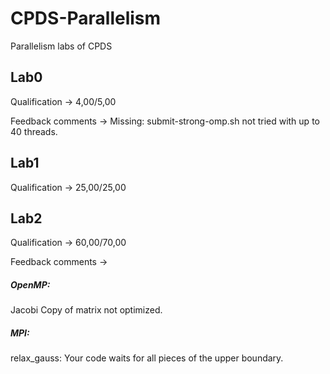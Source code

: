 # CPDS-Parallelism
Parallelism labs of CPDS

## Lab0

Qualification -> 4,00/5,00

Feedback comments -> Missing: submit-strong-omp.sh not tried with up to 40 threads.

## Lab1

Qualification -> 25,00/25,00

## Lab2

Qualification -> 60,00/70,00

Feedback comments ->
##### OpenMP:
Jacobi Copy of matrix not optimized.
##### MPI:
relax_gauss: Your code waits for all pieces of the upper boundary.
